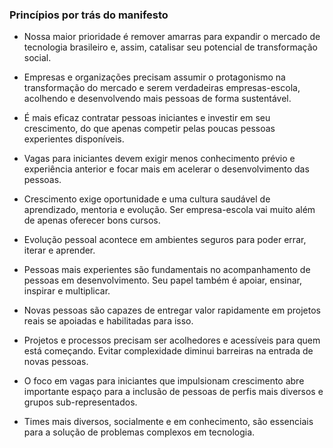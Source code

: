 ### Princípios por trás do **manifesto**

- Nossa maior prioridade é remover amarras para expandir o mercado de tecnologia brasileiro e, assim, catalisar seu potencial de transformação social.

- Empresas e organizações precisam assumir o protagonismo na transformação do mercado e serem verdadeiras empresas-escola, acolhendo e desenvolvendo mais pessoas de forma sustentável.

- É mais eficaz contratar pessoas iniciantes e investir em seu crescimento, do que apenas competir pelas poucas pessoas experientes disponíveis.

- Vagas para iniciantes devem exigir menos conhecimento prévio e experiência anterior e focar mais em acelerar o desenvolvimento das pessoas.

- Crescimento exige oportunidade e uma cultura saudável de aprendizado, mentoria e evolução. Ser empresa-escola vai muito além de apenas oferecer bons cursos. 

- Evolução pessoal acontece em ambientes seguros para poder errar, iterar e aprender.

- Pessoas mais experientes são fundamentais no acompanhamento de pessoas em desenvolvimento. Seu papel também é apoiar, ensinar, inspirar e multiplicar.

- Novas pessoas são capazes de entregar valor rapidamente em projetos reais se apoiadas e habilitadas para isso.

- Projetos e processos precisam ser acolhedores e acessíveis para quem está começando. Evitar complexidade diminui barreiras na entrada de novas pessoas.

- O foco em vagas para iniciantes que impulsionam crescimento abre importante espaço para a inclusão de pessoas de perfis mais diversos e grupos sub-representados.

- Times mais diversos, socialmente e em conhecimento, são essenciais para a solução de problemas complexos em tecnologia.

